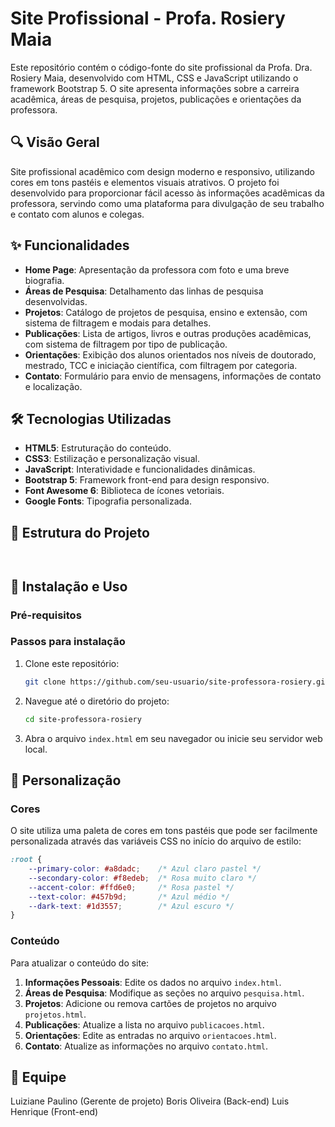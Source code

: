 # Site Profissional - Profa. Rosiery Maia

Este repositório contém o código-fonte do site profissional da Profa. Dra. Rosiery Maia, desenvolvido com HTML, CSS e JavaScript utilizando o framework Bootstrap 5. O site apresenta informações sobre a carreira acadêmica, áreas de pesquisa, projetos, publicações e orientações da professora.

## 🔍 Visão Geral

Site profissional acadêmico com design moderno e responsivo, utilizando cores em tons pastéis e elementos visuais atrativos. O projeto foi desenvolvido para proporcionar fácil acesso às informações acadêmicas da professora, servindo como uma plataforma para divulgação de seu trabalho e contato com alunos e colegas.

## ✨ Funcionalidades

- **Home Page**: Apresentação da professora com foto e uma breve biografia.
- **Áreas de Pesquisa**: Detalhamento das linhas de pesquisa desenvolvidas.
- **Projetos**: Catálogo de projetos de pesquisa, ensino e extensão, com sistema de filtragem e modais para detalhes.
- **Publicações**: Lista de artigos, livros e outras produções acadêmicas, com sistema de filtragem por tipo de publicação.
- **Orientações**: Exibição dos alunos orientados nos níveis de doutorado, mestrado, TCC e iniciação científica, com filtragem por categoria.
- **Contato**: Formulário para envio de mensagens, informações de contato e localização.

## 🛠 Tecnologias Utilizadas

- **HTML5**: Estruturação do conteúdo.
- **CSS3**: Estilização e personalização visual.
- **JavaScript**: Interatividade e funcionalidades dinâmicas.
- **Bootstrap 5**: Framework front-end para design responsivo.
- **Font Awesome 6**: Biblioteca de ícones vetoriais.
- **Google Fonts**: Tipografia personalizada.

## 📁 Estrutura do Projeto

```


```

## 🚀 Instalação e Uso

### Pré-requisitos


### Passos para instalação

1. Clone este repositório:
   ```bash
   git clone https://github.com/seu-usuario/site-professora-rosiery.git
   ```

2. Navegue até o diretório do projeto:
   ```bash
   cd site-professora-rosiery
   ```

3. Abra o arquivo `index.html` em seu navegador ou inicie seu servidor web local.


## 🎨 Personalização

### Cores

O site utiliza uma paleta de cores em tons pastéis que pode ser facilmente personalizada através das variáveis CSS no início do arquivo de estilo:

```css
:root {
    --primary-color: #a8dadc;    /* Azul claro pastel */
    --secondary-color: #f8edeb;  /* Rosa muito claro */
    --accent-color: #ffd6e0;     /* Rosa pastel */
    --text-color: #457b9d;       /* Azul médio */
    --dark-text: #1d3557;        /* Azul escuro */
}
```

### Conteúdo

Para atualizar o conteúdo do site:

1. **Informações Pessoais**: Edite os dados no arquivo `index.html`.
2. **Áreas de Pesquisa**: Modifique as seções no arquivo `pesquisa.html`.
3. **Projetos**: Adicione ou remova cartões de projetos no arquivo `projetos.html`.
4. **Publicações**: Atualize a lista no arquivo `publicacoes.html`.
5. **Orientações**: Edite as entradas no arquivo `orientacoes.html`.
6. **Contato**: Atualize as informações no arquivo `contato.html`.


## 📄 Equipe
Luiziane Paulino (Gerente de projeto)
Boris Oliveira (Back-end)
Luis Henrique (Front-end)


